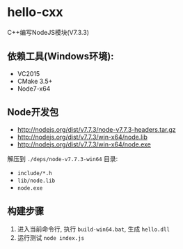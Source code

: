 # hello-cxx

C++编写NodeJS模块(V7.3.3)

## 依赖工具(Windows环境):

- VC2015
- CMake 3.5+
- Node7-x64

## Node开发包

- http://nodejs.org/dist/v7.7.3/node-v7.7.3-headers.tar.gz
- http://nodejs.org/dist/v7.7.3/win-x64/node.lib
- http://nodejs.org/dist/v7.7.3/win-x64/node.exe


解压到 `./deps/node-v7.7.3-win64` 目录:

- `include/*.h`
- `lib/node.lib`
- `node.exe`


## 构建步骤

1. 进入当前命令行, 执行 `build-win64.bat`, 生成 `hello.dll`
2. 运行测试 `node index.js`

